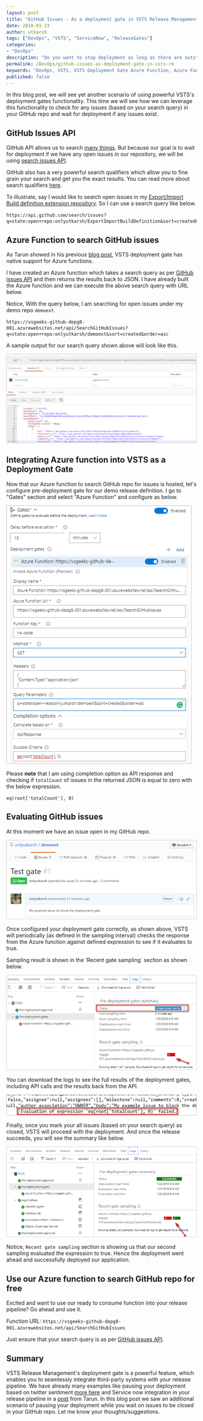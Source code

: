 ```yaml
---
layout: post
title: "GitHub Issues - As a deployment gate in VSTS Release Management"
date: 2018-01-23
author: utkarsh
tags: ["DevOps", "VSTS", "ServiceNow", "ReleaseGates"]
categories:
- "DevOps"
description: "Do you want to stop deployment as long as there are outstanding issues in your GitHub repository? In this blog post we will see how we can leverage powerful VSTS deployment gate functionality to validate all the necessary prerequisites for your next big deployment."
permalink: /DevOps/github-issues-as-deployment-gate-in-vsts-rm
keywords: "DevOps, VSTS, VSTS Deployment Gate Azure Function, Azure Function, Azure Function, GitHub, GitHub Issues, Deployment Gate, Release Management, Visual Studio"
published: false
---
```


In this blog post, we will see yet another scenario of using powerful VSTS's deployment gates functionality. This time we will see how we can leverage this functionality to check for any issues (based on your search query) in your GitHub repo and wait for deployment if any issues exist.
<!--more-->

## GitHub Issues API  ##

GitHub API allows us to search [many things](https://developer.github.com/v3/search/). But because our goal is to wait for deployment if we have any open issues in our repository, we will be using [search issues API](https://developer.github.com/v3/search/#search-issues).

GitHub also has a very powerful search qualifiers which allow you to fine grain your search and get you the exact results. You can read more about search qualifiers [here](https://help.github.com/articles/searching-issues-and-pull-requests/).

To illustrate, say I would like to search open issues in my [Export/Import Build definition extension repository](https://github.com/onlyutkarsh/ExportImportBuildDefinition). So I can use a search query like below.

```
https://api.github.com/search/issues?q=state:open+repo:onlyutkarsh/ExportImportBuildDefinition&sort=created&order=asc
```

## Azure Function to search GitHub issues ##

As Tarun showed in his previous [blog post](https://www.visualstudiogeeks.com/DevOps/IntegratingServiceNowWithVstsReleaseManagementUsingDeploymentGate), VSTS deployment gate has native support for Azure functions. 

I have created an Azure function which takes a search query as per [GitHub issues API](https://developer.github.com/v3/search/#search-issues) and then returns the results back to JSON. I have already built the Azure function and we can execute the above search query with URL below. 

Notice, With the query below, I am searching for open issues under my demo repo `demoext`.

```
https://vsgeeks-github-depg8-001.azurewebsites.net/api/SearchGitHubIssues?q=state:open+repo:onlyutkarsh/demoext&sort=created&order=asc
```

A sample output for our search query shown above will look like this.

![Postman](../images/screenshots/utkarsh/github-issues-deployment-gate/postman.png)

## Integrating Azure function into VSTS as a Deployment Gate ##

Now that our Azure function to search GitHub repo for issues is hosted, let's configure pre-deployment gate for our demo release definition. I go to "Gates" section and select "Azure Function" and configure as below.

![Pre Deployment Azure Function Gate](../images/screenshots/utkarsh/github-issues-deployment-gate/pre-deployment-azure-function-gate.png)

Please **note** that I am using completion option as API response and checking if `totalCount` of issues in the returned JSON is equal to zero with the below expression.

```
eq(root['totalCount'], 0)
```


## Evaluating GitHub issues ##

At this moment we have an issue open in my GitHub repo.

![Github Open Issue](../images/screenshots/utkarsh/github-issues-deployment-gate/github-open-issue.png)

Once configured your deployment gate correctly, as shown above, VSTS will periodically (as defined in the sampling interval) checks the response from the Azure function against defined expression to see if it evaluates to true. 

Sampling result is shown in the 'Recent gate sampling` section as shown below.

![Recent Sampling Result](../images/screenshots/utkarsh/github-issues-deployment-gate/recent-sampling-result.png)

 You can download the logs to see the full results of the deployment gates, including API calls and the results back from the API.

![Log Result](../images/screenshots/utkarsh/github-issues-deployment-gate/log-result.png)

Finally, once you mark your all issues (based on your search query) as closed, VSTS will proceed with the deployment. And once the release succeeds, you will see the summary like below.

![Deployment Gate Success](../images/screenshots/utkarsh/github-issues-deployment-gate/deployment-gate-success.png)

Notice, `Recent gate sampling` section is showing us that our second sampling evaluated the expression to true. Hence the deployment went ahead and successfully deployed our application.

## Use our Azure function to search GitHub repo for free ##

Excited and want to use our ready to consume function into your release pipeline? Go ahead and use it.

Function URL: `https://vsgeeks-github-depg8-001.azurewebsites.net/api/SearchGitHubIssues`

Just ensure that your search query is as per [GitHub issues API](https://developer.github.com/v3/search/#search-issues).

## Summary ##

VSTS Release Management's deployment gate is a powerful feature, which enables you to seamlessly integrate third-party systems with your release pipeline. We have already many examples like pausing your deployment based on twitter sentiment [more here](https://blogs.msdn.microsoft.com/bharry/2017/12/15/twitter-sentiment-as-a-release-gate/) and Service now integration in your release pipeline in a [post](https://www.visualstudiogeeks.com/DevOps/IntegratingServiceNowWithVstsReleaseManagementUsingDeploymentGate) from Tarun. In this blog post we saw an additional scenario of pausing your deployment while you wait on issues to be closed in your GitHub repo. Let me know your thoughts/suggestions.
